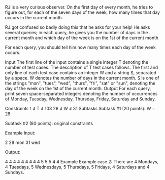 RJ is a very curious observer. On the first day of every month, he tries to figure out, for each of the seven days of the week, how many times that day occurs in the current month.

RJ got confused so badly doing this that he asks for your help! He asks several queries; in each query, he gives you the number of days in the current month and which day of the week is on the 1st of the current month.

For each query, you should tell him how many times each day of the week occurs.

Input
The first line of the input contains a single integer T denoting the number of test cases. The description of T test cases follows.
The first and only line of each test case contains an integer W and a string S, separated by a space.
W denotes the number of days in the current month.
S is one of the strings "mon", "tues", "wed", "thurs", "fri", "sat" or "sun", denoting the day of the week on the 1st of the current month.
Output
For each query, print seven space-separated integers denoting the number of occurrences of Monday, Tuesday, Wednesday, Thursday, Friday, Saturday and Sunday.

Constraints
1 ≤ T ≤ 103
28 ≤ W ≤ 31
Subtasks
Subtask #1 (20 points): W = 28

Subtask #2 (80 points): original constraints

Example
Input:

2
28 mon
31 wed

Output:

4 4 4 4 4 4 4
4 4 5 5 5 4 4
Example
Example case 2: There are 4 Mondays, 4 Tuesdays, 5 Wednesdays, 5 Thursdays, 5 Fridays, 4 Saturdays and 4 Sundays.
